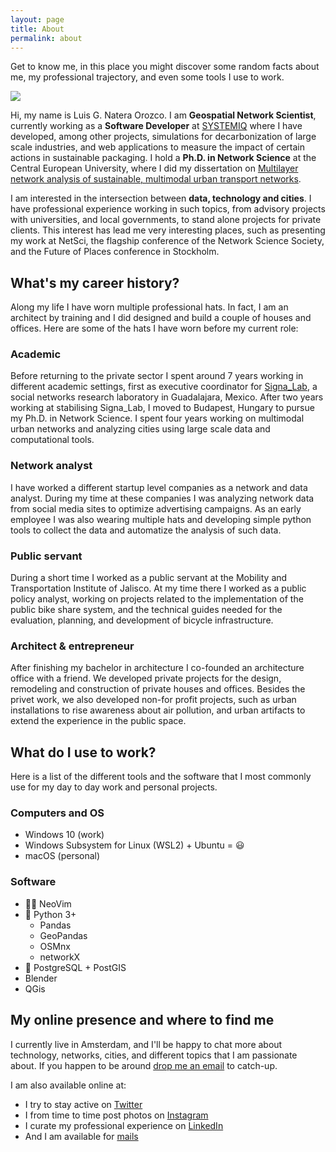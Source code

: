 ```yaml
---
layout: page
title: About
permalink: about
---
```


Get to know me, in this place you might discover some random facts about me, my professional trajectory, and even some tools I use to work.

![]({{site.imgsurl}}profile/Luis_Natera_profile.png)

Hi, my name is Luis G. Natera Orozco. I am **Geospatial Network Scientist**, currently working as a **Software Developer** at [SYSTEMIQ](https://systemiq.earth) where I have developed, among other projects, simulations for decarbonization of large scale industries, and web applications to measure the impact of certain actions in sustainable packaging. I hold a **Ph.D. in Network Science** at the Central European University, where I did my dissertation on [Multilayer network analysis of sustainable, multimodal urban transport networks](http://www.etd.ceu.edu/2022/natera_luis.pdf).

I am interested in the intersection between **data, technology and cities**. I have professional experience working in such topics, from advisory projects with universities, and local governments, to stand alone projects for private clients. This interest has lead me very interesting places, such as presenting my work at NetSci, the flagship conference of the Network Science Society, and the Future of Places conference in Stockholm.

## What's my career history?

Along my life I have worn multiple professional hats. In fact, I am an architect by training and I did designed and build a couple of houses and offices. Here are some of the hats I have worn before my current role:

### Academic

Before returning to the private sector I spent around 7 years working in different academic settings, first as executive coordinator for [Signa_Lab](https://signalab.mx/), a social networks research laboratory in Guadalajara, Mexico. After two years working at stabilising Signa_Lab, I moved to Budapest, Hungary to pursue my Ph.D. in Network Science. I spent four years working on multimodal urban networks and analyzing cities using large scale data and computational tools.

### Network analyst

I have worked a different startup level companies as a network and data analyst. During my time at these companies I was analyzing network data from social media sites to optimize advertising campaigns. As an early employee I was also wearing multiple hats and developing simple python tools to collect the data and automatize the analysis of such data.

### Public servant

During a short time I worked as a public servant at the Mobility and Transportation Institute of Jalisco. At my time there I worked as a public policy analyst, working on projects related to the implementation of the public bike share system, and the technical guides needed for the evaluation, planning, and development of bicycle infrastructure.

### Architect & entrepreneur

After finishing my bachelor in architecture I co-founded an architecture office with a friend. We developed private projects for the design, remodeling and construction of private houses and offices. Besides the privet work, we also developed non-for profit projects, such as urban installations to rise awareness about air pollution, and urban artifacts to extend the experience in the public space.

## What do I use to work?

Here is a list of the different tools and the software that I most commonly use for my day to day work and personal projects.

### Computers and OS

- Windows 10 (work)
- Windows Subsystem for Linux (WSL2) + Ubuntu = 😃
- macOS (personal)

### Software

- 👨‍💻 NeoVim
- 🐍 Python 3+
	- Pandas
	- GeoPandas
	- OSMnx
	- networkX
- 💾 PostgreSQL + PostGIS
- Blender
- QGis

## My online presence and where to find me

I currently live in Amsterdam, and I'll be happy to chat more about technology, networks, cities, and different topics that I am passionate about. If you happen to be around [drop me an email](mailto:natera@hey.com) to catch-up. 

I am also available online at:

- I try to stay active on [Twitter](https://twitter.com/natera)
- I from time to time post photos on [Instagram](https://instagram.com/natera)
- I curate my professional experience on [LinkedIn](https://www.linkedin.com/in/natera/)
- And I am available for [mails](mailto:natera@hey.com)
